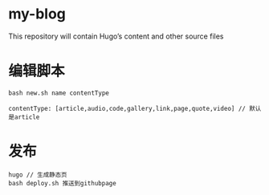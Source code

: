 # my-blog
This repository will contain Hugo’s content and other source files

# 编辑脚本

```
bash new.sh name contentType

contentType: [article,audio,code,gallery,link,page,quote,video] // 默认是article
```

# 发布

```
hugo // 生成静态页
bash deploy.sh 推送到githubpage
```

